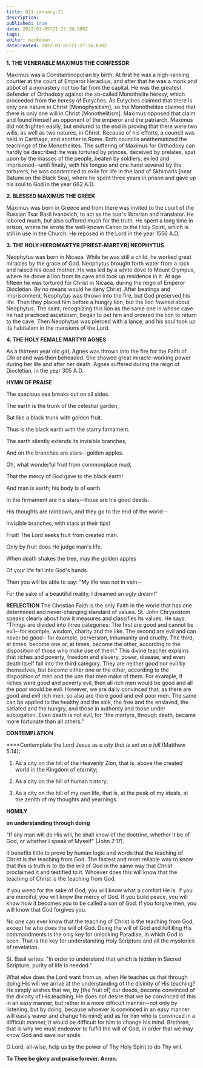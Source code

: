 ```yaml
---
title: 021-january-21
description: 
published: true
date: 2022-03-05T21:27:39.508Z
tags: 
editor: markdown
dateCreated: 2022-03-05T21:27:36.830Z
---
```


**1. THE VENERABLE MAXIMUS THE CONFESSOR**

Maximus was a Constantinopolian by birth. At first he was a high-ranking courtier at the court of Emperor Heraclius, and after that he was a monk and abbot of a monastery not too far from the capital. He was the greatest defender of Orthodoxy against the so-called Monothelite heresy, which proceeded from the heresy of Eutyches. As Eutyches claimed that there is only one nature in Christ [Monophysitism], so the Monothelites claimed that there is only one will in Christ [Monothelitism]. Maximus opposed that claim and found himself an opponent of the emperor and the patriarch. Maximus did not frighten easily, but endured to the end in proving that there were two wills, as well as two natures, in Christ. Because of his efforts, a council was held in Carthage, and another in Rome. Both councils anathematized the teachings of the Monothelites. The suffering of Maximus for Orthodoxy can hardly be described: he was tortured by princes, deceived by prelates, spat upon by the masses of the people, beaten by soldiers, exiled and imprisoned--until finally, with his tongue and one hand severed by the torturers, he was condemned to exile for life in the land of Skhimaris [near Batumi on the Black Sea], where he spent three years in prison and gave up his soul to God in the year 662 A.D.

**2. BLESSED MAXIMUS THE GREEK**

Maximus was born in Greece and from there was invited to the court of the Russian Tsar Basil Ivanovich, to act as the tsar's librarian and translator. He labored much, but also suffered much for the truth. He spent a long time in prison, where he wrote the well-known Canon to the Holy Spirit, which is still in use in the Church. He reposed in the Lord in the year 1556 A.D.

**3. THE HOLY HIEROMARTYR [PRIEST-MARTYR] NEOPHYTUS**

Neophytus was born in Nicaea. While he was still a child, he worked great miracles by the grace of God. Neophytus brought forth water from a rock and raised his dead mother. He was led by a white dove to Mount Olympus, where he drove a lion from its cave and took up residence in it. At age fifteen he was tortured for Christ in Nicaea, during the reign of Emperor Diocletian. By no means would he deny Christ. After beatings and imprisonment, Neophytus was thrown into the fire, but God preserved his life. Then they placed him before a hungry lion, but the lion fawned about Neophytus. The saint, recognizing this lion as the same one in whose cave he had practiced asceticism, began to pet him and ordered the lion to return to the cave. Then Neophytus was pierced with a lance, and his soul took up its habitation in the mansions of the Lord.

**4. THE HOLY FEMALE MARTYR AGNES**

As a thirteen year old girl, Agnes was thrown into the fire for the Faith of Christ and was then beheaded. She showed great miracle-working power during her life and after her death. Agnes suffered during the reign of Diocletian, in the year 305 A.D.


**HYMN OF PRAISE**

The spacious sea breaks out on all sides.

The earth is the trunk of the celestial garden,

But like a black trunk with golden fruit.

Thus is the black earth with the starry firmament.

The earth silently extends its invisible branches,

And on the branches are stars--golden apples.

Oh, what wonderful fruit from commonplace mud,

That the mercy of God gave to the black earth!

And man is earth; his body is of earth.

In the firmament are his stars--those are his good deeds.

His thoughts are rainbows, and they go to the end of the world--

Invisible branches, with stars at their tips!

Fruit! The Lord seeks fruit from created man.

Only by fruit does He judge man's life.

When death shakes the tree, may the golden apples

Of your life fall into God's hands.

Then you will be able to say: "My life was not in vain--

For the sake of a beautiful reality, I dreamed an ugly dream!"



**REFLECTION**
The Christian Faith is the only Faith in the world that has one determined and never-changing standard of values. St. John Chrysostom speaks clearly about how it measures and classifies its values. He says: "Things are divided into three categories: The first are good and cannot be evil--for example, wisdom, charity and the like. The second are evil and can never be good--for example, perversion, inhumanity and cruelty. The third, at times, become one or, at times, become the other, according to the disposition of those who make use of them." This divine teacher explains that riches and poverty, freedom and slavery, power, disease, and even death itself fall into the third category. They are neither good nor evil by themselves, but become either one or the other, according to the disposition of men and the use that men make of them. For example, if riches were good and poverty evil, then all rich men would be good and all the poor would be evil. However, we are daily convinced that, as there are good and evil rich men, so also are there good and evil poor men. The same can be applied to the healthy and the sick, the free and the enslaved, the satiated and the hungry, and those in authority and those under subjugation. Even death is not evil, for "the martyrs, through death, became more fortunate than all others."



**CONTEMPLATION**

****Contemplate the Lord Jesus as *a city that is set on a hill* (Matthew 5:14):

1.  As a city on the hill of the Heavenly Zion, that is, above the created world in the Kingdom of eternity;

1.  As a city on the hill of human history;

1.  As a city on the hill of my own life, that is, at the peak of my ideals, at the zenith of my thoughts and yearnings.



**HOMILY**

**on understanding through doing**

"If any man will do His will, he shall know of the doctrine, whether it be of God, or whether I speak of Myself" (John 7:17).

It benefits little to prove by human logic and words that the teaching of Christ is the teaching from God. The fastest and most reliable way to know that this is truth is to do the will of God in the same way that Christ proclaimed it and testified to it. Whoever does this will know that the teaching of Christ is the teaching from God.

If you weep for the sake of God, you will know what a comfort He is. If you are merciful, you will know the mercy of God. If you build peace, you will know how it becomes you to be called a son of God. If you forgive men, you will know that God forgives you.

No one can ever know that the teaching of Christ is the teaching from God, except he who does the will of God. Doing the will of God and fulfilling His commandments is the only key for unlocking Paradise, in which God is seen. That is the key for understanding Holy Scripture and all the mysteries of revelation.

St. Basil writes: "In order to understand that which is hidden in Sacred Scripture, purity of life is needed."

What else does the Lord want from us, when He teaches us that through doing His will we arrive at the understanding of the divinity of His teaching? He simply wishes that we, by [the fruit of] our deeds, become convinced of the divinity of His teaching. He does not desire that we be convinced of this in an easy manner, but rather in a more difficult manner--not only by listening, but by doing, because whoever is convinced in an easy manner will easily waver and change his mind; and as for him who is convinced in a difficult manner, it would be difficult for him to change his mind. Brethren, that is why we must endeavor to fulfill the will of God, in order that we may know God and save our souls.

O Lord, all-wise, help us by the power of Thy Holy Spirit to do Thy will.

**To Thee be glory and praise forever. Amen.**
